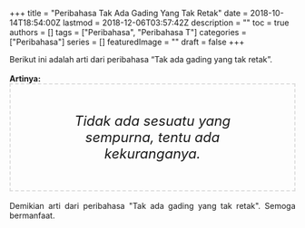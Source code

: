 +++
title = "Peribahasa Tak Ada Gading Yang Tak Retak"
date = 2018-10-14T18:54:00Z
lastmod = 2018-12-06T03:57:42Z
description = ""
toc = true
authors = []
tags = ["Peribahasa", "Peribahasa T"]
categories = ["Peribahasa"]
series = []
featuredImage = ""
draft = false
+++

<div dir="ltr" style="text-align: left;" trbidi="on"><div style="text-align: justify;">Berikut ini adalah arti dari peribahasa “Tak ada gading yang tak retak”.</div><br /><div style="text-align: justify;"><b>Artinya:</b></div><div style="border: 2px dashed #ddd; font-size: 24px; height: auto; margin: 0 auto; padding: 50px; text-align: center; width: auto;"><i>Tidak ada sesuatu yang sempurna, tentu ada kekuranganya.</i></div><div style="text-align: justify;"><br /></div><div style="text-align: justify;">Demikian arti dari peribahasa "Tak ada gading yang tak retak". Semoga bermanfaat.</div></div>
